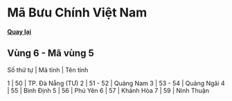 # Mã Bưu Chính Việt Nam

**[Quay lại](https://khangshirokuma.github.io/MaBuuChinhVietNam/Danh_Sách/Mã_Tỉnh/Theo_Mã_Vùng/)**

## Vùng 6 - Mã vùng 5
  
Số thứ tự | Mã tỉnh | Tên tỉnh

1 | 50 | TP. Đà Nẵng (TƯ)
2 | 51 - 52 | Quảng Nam
3 | 53 - 54 | Quảng Ngãi
4 | 55 | Bình Định
5 | 56 | Phú Yên
6 | 57 | Khánh Hòa
7 | 59 | Ninh Thuận
